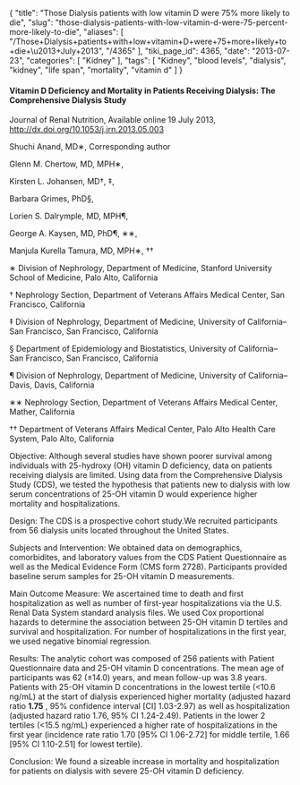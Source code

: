 {
    "title": "Those Dialysis patients with low vitamin D were 75% more likely to die",
    "slug": "those-dialysis-patients-with-low-vitamin-d-were-75-percent-more-likely-to-die",
    "aliases": [
        "/Those+Dialysis+patients+with+low+vitamin+D+were+75+more+likely+to+die+\u2013+July+2013",
        "/4365"
    ],
    "tiki_page_id": 4365,
    "date": "2013-07-23",
    "categories": [
        "Kidney"
    ],
    "tags": [
        "Kidney",
        "blood levels",
        "dialysis",
        "kidney",
        "life span",
        "mortality",
        "vitamin d"
    ]
}


#### Vitamin D Deficiency and Mortality in Patients Receiving Dialysis: The Comprehensive Dialysis Study

Journal of Renal Nutrition, Available online 19 July 2013,   http://dx.doi.org/10.1053/j.jrn.2013.05.003

Shuchi Anand, MD∗, Corresponding author 

Glenn M. Chertow, MD, MPH∗,

Kirsten L. Johansen, MD†, ‡,

Barbara Grimes, PhD§,

Lorien S. Dalrymple, MD, MPH¶,

George A. Kaysen, MD, PhD¶, ∗∗,

Manjula Kurella Tamura, MD, MPH∗, ††

∗ Division of Nephrology, Department of Medicine, Stanford University School of Medicine, Palo Alto, California

† Nephrology Section, Department of Veterans Affairs Medical Center, San Francisco, California

‡ Division of Nephrology, Department of Medicine, University of California–San Francisco, San Francisco, California

§ Department of Epidemiology and Biostatistics, University of California–San Francisco, San Francisco, California

¶ Division of Nephrology, Department of Medicine, University of California–Davis, Davis, California

∗∗ Nephrology Section, Department of Veterans Affairs Medical Center, Mather, California

†† Department of Veterans Affairs Medical Center, Palo Alto Health Care System, Palo Alto, California

Objective: Although several studies have shown poorer survival among individuals with 25-hydroxy (OH) vitamin D deficiency, data on patients receiving dialysis are limited. Using data from the Comprehensive Dialysis Study (CDS), we tested the hypothesis that patients new to dialysis with low serum concentrations of 25-OH vitamin D would experience higher mortality and hospitalizations.

Design: The CDS is a prospective cohort study.We recruited participants from 56 dialysis units located throughout the United States.

Subjects and Intervention: We obtained data on demographics, comorbidites, and laboratory values from the CDS Patient Questionnaire as well as the Medical Evidence Form (CMS form 2728). Participants provided baseline serum samples for 25-OH vitamin D measurements.

Main Outcome Measure: We ascertained time to death and first hospitalization as well as number of first-year hospitalizations via the U.S. Renal Data System standard analysis files. We used Cox proportional hazards to determine the association between 25-OH vitamin D tertiles and survival and hospitalization. For number of hospitalizations in the first year, we used negative binomial regression.

Results: The analytic cohort was composed of 256 patients with Patient Questionnaire data and 25-OH vitamin D concentrations. The mean age of participants was 62 (±14.0) years, and mean follow-up was 3.8 years. Patients with 25-OH vitamin D concentrations in the lowest tertile (<10.6 ng/mL) at the start of dialysis experienced higher mortality (adjusted hazard ratio  **1.75** , 95% confidence interval <span>[CI]</span> 1.03-2.97) as well as hospitalization (adjusted hazard ratio 1.76, 95% CI 1.24-2.49). Patients in the lower 2 tertiles (<15.5 ng/mL) experienced a higher rate of hospitalizations in the first year (incidence rate ratio 1.70 <span>[95% CI 1.06-2.72]</span> for middle tertile, 1.66 <span>[95% CI 1.10-2.51]</span> for lowest tertile).

Conclusion: We found a sizeable increase in mortality and hospitalization for patients on dialysis with severe 25-OH vitamin D deficiency.